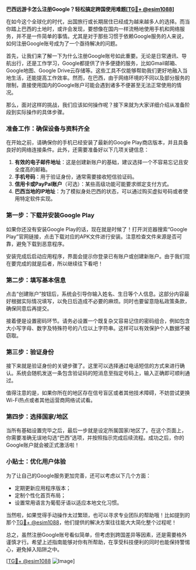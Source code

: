 **巴西远游卡怎么注册Google？轻松搞定跨国使用难题[[TG💪+ @esim1088](https://t.me/s/esim1088)]**

在如今这个全球化的时代，出国旅行或长期居住已经成为越来越多人的选择。而当你踏上巴西的土地时，或许会发现，要想像在国内一样流畅地使用手机和网络服务，并不是一件简单的事情。尤其是对于那些习惯于依赖Google服务的人来说，如何注册Google账号成为了一个亟待解决的问题。

首先，让我们来了解一下为什么注册Google账号如此重要。无论是日常通讯、导航出行，还是工作学习，Google都提供了许多便捷的服务，比如Gmail邮箱、Google地图、Google Drive云存储等。这些工具不仅能够帮助我们更好地融入当地生活，还能提高工作效率。然而，在巴西，由于网络环境的不同以及部分服务的限制，直接使用国内的Google账户可能会遇到诸多不便甚至无法正常使用的情况。

那么，面对这样的挑战，我们应该如何操作呢？接下来就为大家详细介绍从准备阶段到实际操作的具体步骤。

### 准备工作：确保设备与资料齐全

在开始之前，请确保你的手机已经安装了最新的Google Play商店版本，并且具备良好的网络连接条件。此外，还需要准备好以下几项关键信息：

1. **有效的电子邮件地址**：这是创建新账户的基础，建议选择一个不容易忘记且安全度高的邮箱。
2. **手机号码**：用于验证身份，通常需要接收短信验证码。
3. **信用卡或PayPal账户**（可选）：某些高级功能可能要求绑定支付方式。
4. **巴西当地的IP地址**：为了模拟身处巴西的状态，可以通过购买虚拟号码或者使用特定软件实现。

### 第一步：下载并安装Google Play

如果你还没有安装Google Play的话，现在就是时候了！打开浏览器搜索“Google Play”官网链接，点击下载对应的APK文件进行安装。注意检查文件来源是否可靠，避免下载到恶意程序。

安装完成后启动应用程序，界面会提示你登录已有账户或创建新账户。由于我们现在要完成的就是后者，所以继续往下看吧！

### 第二步：填写基本信息

点击“创建账户”按钮后，系统会引导你输入姓名、生日等个人信息。这部分内容最好根据实际情况填写，以免日后造成不必要的麻烦。同时也要留意隐私政策条款，确保同意后再提交。

接着便是设置密码环节。请务必设置一个既复杂又容易记住的密码组合，例如包含大小写字母、数字及特殊符号的八位以上字符串。这样可以有效保护个人数据不被窃取。

### 第三步：验证身份

接下来就是验证身份的关键步骤了。这里可以选择通过电话短信的方式来进行确认。系统会随机发送一条包含验证码的短消息至指定号码上，输入正确即可顺利通过。

值得注意的是，如果你所在的地区存在信号盲区或者其他技术障碍，不妨尝试更换Wi-Fi热点或者其他运营商网络试试看。

### 第四步：选择国家/地区

当所有基础设置完毕之后，最后一步就是设定所属国家/地区了。在这个页面上，你需要准确无误地勾选“巴西”选项，并按照指示完成后续流程。成功之后，你的Google账户就会被正式激活啦！

### 小贴士：优化用户体验

为了让自己的Google服务更加完善，还可以考虑以下几个方面：
- 定期更新应用程序版本；
- 定制个性化首页布局；
- 设置常用语言为葡萄牙语以适应本地文化习惯。

当然啦，如果觉得手动操作太过繁琐，也可以寻求专业团队的帮助哦！比如提到的那个[TG💪+ @esim1088](https://t.me/s/esim1088)，他们提供的解决方案往往能大大简化整个过程呢！

总之，虽然注册Google账号看似简单，但考虑到跨国差异等因素，还是需要格外谨慎才行。希望上述指南能够对你有所帮助，在享受科技便利的同时也能保持警惕心，避免掉入陷阱之中。

[[TG💪+ @esim1088](https://t.me/s/esim1088) ![Image](https://i.postimg.cc/4NQfJmqS/Snipaste-2025-05-13-00-14-12.png)]